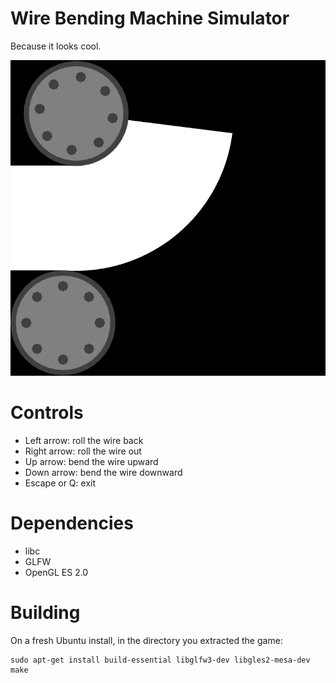 # Wire Bending Machine Simulator

Because it looks cool.

![](etc/img.gif)

# Controls

* Left arrow: roll the wire back
* Right arrow: roll the wire out
* Up arrow: bend the wire upward
* Down arrow: bend the wire downward
* Escape or Q: exit

# Dependencies

* libc
* GLFW
* OpenGL ES 2.0

# Building

On a fresh Ubuntu install, in the directory you extracted the game:

    sudo apt-get install build-essential libglfw3-dev libgles2-mesa-dev
    make
